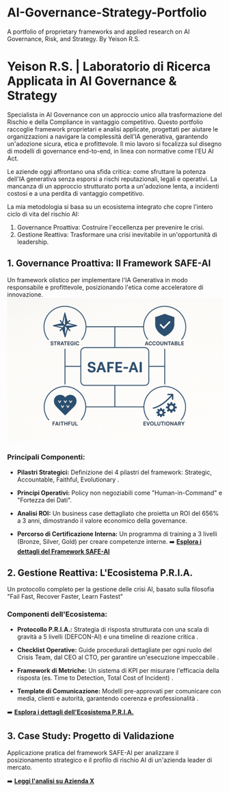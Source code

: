# AI-Governance-Strategy-Portfolio
A portfolio of proprietary frameworks and applied research on AI Governance, Risk, and Strategy. By Yeison R.S.
# Yeison R.S. | Laboratorio di Ricerca Applicata in AI Governance & Strategy
Specialista in AI Governance con un approccio unico alla trasformazione del Rischio e della Compliance in vantaggio competitivo. Questo portfolio raccoglie framework proprietari e analisi applicate, progettati per aiutare le organizzazioni a navigare la complessità dell'IA generativa, garantendo un'adozione sicura, etica e profittevole. Il mio lavoro si focalizza sul disegno di modelli di governance end-to-end, in linea con normative come l'EU AI Act.

Le aziende oggi affrontano una sfida critica: come sfruttare la potenza dell'IA generativa senza esporsi a rischi reputazionali, legali e operativi. La mancanza di un approccio strutturato porta a un'adozione lenta, a incidenti costosi e a una perdita di vantaggio competitivo.

La mia metodologia si basa su un ecosistema integrato che copre l'intero ciclo di vita del rischio AI:
1. Governance Proattiva: Costruire l'eccellenza per prevenire le crisi.
2. Gestione Reattiva: Trasformare una crisi inevitabile in un'opportunità di leadership.

## 1. Governance Proattiva: Il Framework SAFE-AI
Un framework olistico per implementare l'IA Generativa in modo responsabile e profittevole, posizionando l'etica come acceleratore di innovazione.
![Diagramma SAFE-AI](./SAFE-AI_Framework/SAFE-AI_Diagram.png)

### Principali Componenti:

- **Pilastri Strategici:** Definizione dei 4 pilastri del framework: Strategic, Accountable, Faithful, Evolutionary .

- **Principi Operativi:** Policy non negoziabili come "Human-in-Command" e "Fortezza dei Dati".

- **Analisi ROI:** Un business case dettagliato che proietta un ROI del 656% a 3 anni, dimostrando il valore economico della governance.

- **Percorso di Certificazione Interna:** Un programma di training a 3 livelli (Bronze, Silver, Gold) per creare competenze interne.
➡️ **[Esplora i dettagli del Framework SAFE-AI](./SAFE-AI_Framework/README.md)**


## 2. Gestione Reattiva: L'Ecosistema P.R.I.A.
Un protocollo completo per la gestione delle crisi AI, basato sulla filosofia "Fail Fast, Recover Faster, Learn Fastest"

### Componenti dell'Ecosistema:

- **Protocollo P.R.I.A.:** Strategia di risposta strutturata con una scala di gravità a 5 livelli (DEFCON-AI) e una timeline di reazione critica .

- **Checklist Operative:** Guide procedurali dettagliate per ogni ruolo del Crisis Team, dal CEO al CTO, per garantire un'esecuzione impeccabile .

- **Framework di Metriche:** Un sistema di KPI per misurare l'efficacia della risposta (es. Time to Detection, Total Cost of Incident) .

- **Template di Comunicazione:** Modelli pre-approvati per comunicare con media, clienti e autorità, garantendo coerenza e professionalità .

➡️ **[Esplora i dettagli dell'Ecosistema P.R.I.A.](./PRIA_Incident_Response_Ecosystem/README.md)**


## 3. Case Study: Progetto di Validazione

Applicazione pratica del framework SAFE-AI per analizzare il posizionamento strategico e il profilo di rischio AI di un'azienda leader di mercato.

➡️ **[Leggi l'analisi su Azienda X](./Case-Studies_Applicati/Analisi_SAFE-AI_su_Azienda_X/README.md)**

